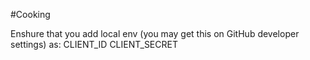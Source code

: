 #Cooking

Enshure that you add local env (you may get this on GitHub developer settings) as:
CLIENT_ID
CLIENT_SECRET
